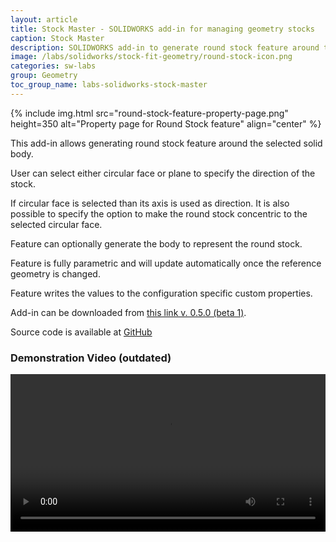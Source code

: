 ```yaml
---
layout: article
title: Stock Master - SOLIDWORKS add-in for managing geometry stocks
caption: Stock Master
description: SOLIDWORKS add-in to generate round stock feature around the input solid body
image: /labs/solidworks/stock-fit-geometry/round-stock-icon.png
categories: sw-labs
group: Geometry
toc_group_name: labs-solidworks-stock-master
---
```

{% include img.html src="round-stock-feature-property-page.png" height=350 alt="Property page for Round Stock feature" align="center" %}

This add-in allows generating round stock feature around the selected solid body.

User can select either circular face or plane to specify the direction of the stock.

If circular face is selected than its axis is used as direction. It is also possible to specify the option to make the round stock concentric to the selected circular face.

Feature can optionally generate the body to represent the round stock.

Feature is fully parametric and will update automatically once the reference geometry is changed.

Feature writes the values to the configuration specific custom properties.

Add-in can be downloaded from [this link v. 0.5.0 (beta 1)](https://github.com/codestackdev/stock-fit-geometry/releases/tag/beta1).

Source code is available at [GitHub](https://github.com/codestackdev/stock-fit-geometry)

### Demonstration Video (outdated)

<center>
<video style="width: 100%;height: auto" controls>
  <source src="/labs/solidworks/stock-fit-geometry/stock-fit-geometry-preview-demo.mp4" type="video/mp4">
  Your browser does not support HTML5 video.
</video>
</center>

